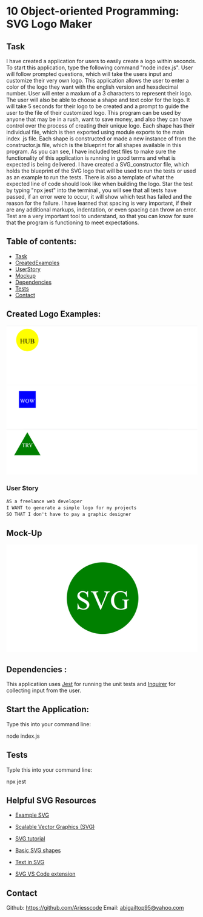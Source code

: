 # 10 Object-oriented Programming: SVG Logo Maker

## Task

I have created a application for users to easily create a logo within seconds. To start this application, type the following command "node index.js". User will follow prompted questions, which will take the users input and customize their very own logo. This application allows the user to enter a color of the logo they want with the english version and hexadecimal number. User will enter a maxium of a 3 characters to represent their logo. The user will also be able to choose a shape and text color for the logo. It will take 5 seconds for their logo to be created and a prompt to guide the user to the file of their customized logo. This program can be used by anyone that may be in a rush, want to save money, and also they can have control over the process of creating their unique logo. Each shape has their individual file, which is then exported using module exports to the main index .js file. Each shape is constructed or made a new instance of from the constructor.js file, which is the blueprint for all shapes available in this program. As you can see, I have included test files to make sure the functionality of this application is running in good terms and what is expected is being delivered. I have created a SVG_constructor file, which holds the blueprint of the SVG logo that will be used to run the tests or used as an example to run the tests. There is also a template of what the expected line of code should look like when building the logo. Star the test by typing "npx jest" into the terminal , you will see that all tests have passed, if an error were to occur, it will show which test has failed and the reason for the failure. I have learned that spacing is very important, if their are any additional markups, indentation, or even spacing can throw an error. Test are a very important tool to understand, so that you can know for sure that the program is functioning to meet expectations.

## Table of contents:
- [Task](#Task)
- [CreatedExamples](#CreatedLogoExamples)
- [UserStory](#UserStory)
- [Mockup](#Mock-up)
- [Dependencies](#Dependencies)
- [Tests](#Tests)
- [Contact](#Contact)


## Created Logo Examples:
![Alt text](<CreatedLogoExamples/Circle Logo Example.png>)  
![Alt text](CreatedLogoExamples/SquareLogoExample.png)      
![Alt text](CreatedLogoExamples/TriangleLogoExample.png)    

 
### User Story

```md
AS a freelance web developer
I WANT to generate a simple logo for my projects
SO THAT I don't have to pay a graphic designer
```

## Mock-Up

![Image showing a green circle with white text that reads "SVG.".](./Images/10-oop-homework-demo.png)

## Dependencies :

This applicatiion uses [Jest](https://www.npmjs.com/package/jest) for running the unit tests and [Inquirer](https://www.npmjs.com/package/inquirer/v/8.2.4) for collecting input from the user. 

## Start the Application:
Type this into your command line:

node index.js

## Tests
Typle this into your command line:

npx jest



## Helpful SVG Resources

* [Example SVG](https://static.fullstack-bootcamp.com/fullstack-ground/module-10/circle.svg)

* [Scalable Vector Graphics (SVG)](https://en.wikipedia.org/wiki/Scalable_Vector_Graphics)

* [SVG tutorial](https://developer.mozilla.org/en-US/docs/Web/SVG/Tutorial)

* [Basic SVG shapes](https://developer.mozilla.org/en-US/docs/Web/SVG/Tutorial/Basic_Shapes)

* [Text in SVG](https://developer.mozilla.org/en-US/docs/Web/SVG/Tutorial/Texts)

* [SVG VS Code extension](https://marketplace.visualstudio.com/items?itemName=jock.svg)

## Contact
Github: https://github.com/Ariesscode
Email: abigailtop95@yahoo.com

